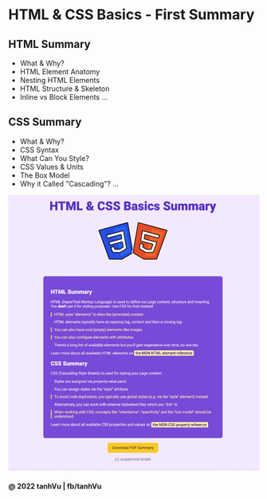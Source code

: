 # HTML & CSS Basics - First Summary
## HTML Summary

* What & Why?
* HTML Element Anatomy
* Nesting HTML Elements
* HTML Structure & Skeleton
* Inline vs Block Elements
  ...
## CSS Summary
* What & Why?
* CSS Syntax
* What Can You Style?
* CSS Values & Units
* The Box Model
* Why it Called "Cascading"?
  ...

![](https://github.com/CallMeHappy22/100-days-of-web-development/blob/main/finished-site.jpg)

#### @ 2022 tanhVu | fb/tanhVu
